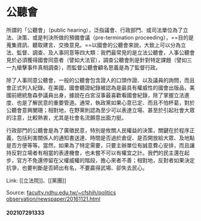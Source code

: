 # 公聽會

所謂的「公聽會」（public hearing），泛指議會、行政部門、或司法單位為了立法、決策、或是判決所做的預備會議（pre-termination proceeding），==目的是蒐集資訊、聽取建言、交換意見。==以國會的公聽會來說，大致上可以分為立法、監督、調查、及人事同意等四大類：我們最常見的是立法公聽會，人事公聽會見於必須獲得國會同意者（譬如大法官），調查公聽會則是針對特定課題（譬如三一九槍擊事件真相調查），而監督公聽會顧名思義是為了監督行政。

除了人事同意公聽會，一般的公聽會包含證人的口頭作證、以及議員的詢問，而且會正式列入紀錄。在美國，國會聽證紀錄被認為是最具有權威性的國會出版品，美國前總統詹森參議員出身，據說在白宮沒事最喜歡看國會紀錄，除了掌握立法進度、也是了解民意的重要管道。通常，執政黨如果心意已定、而且不怕杯葛，對於公聽會意興闌珊；相對地，在野黨則認為至少可以表達立場、甚至於引起社會大眾的注意，比較熱衷，尤其是社會名流願意出面力挺。

行政部門的公聽會是為了廣徵民意，特別是攸關人民權益的決策，關鍵在於程序正義，包括利害關係人的通知書送達、時間是否過於倉促、是否開放給大眾、及地點是否方便等等。當然，如果為了特定需要，只要主辦單位有誠意費心安排，而且讓持反對立場者有相當的表達機會，也未嘗不可以有權宜之計。我們的民主還在起步，官方不免還停留在父權威權的階段，擔心來者不善；相對地，反對者如果決定抗爭，也要判斷是否師出有名，不要贏得武場、卻失去民心。

Link: [[立法院]]、[[黨團]]

Source:
[faculty.ndhu.edu.tw/~cfshih/politics observation/newspaper/20161121.html](http://faculty.ndhu.edu.tw/~cfshih/politics%20observation/newspaper/20161121.html)

#### 202107291333
